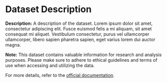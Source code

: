
# Dataset Description

**Description:** A description of the dataset. Lorem ipsum dolor sit amet, consectetur adipiscing elit. Fusce euismod felis a mi aliquam, sit amet consequat mi aliquet. Vestibulum consectetur, purus vel ullamcorper ullamcorper, libero sapien pharetra sapien, eget varius lorem dui auctor magna.

**Note:** This dataset contains valuable information for research and analysis purposes. Please make sure to adhere to ethical guidelines and terms of use when accessing and utilizing the data.

For more details, refer to the [official documentation](link_to_documentation).
